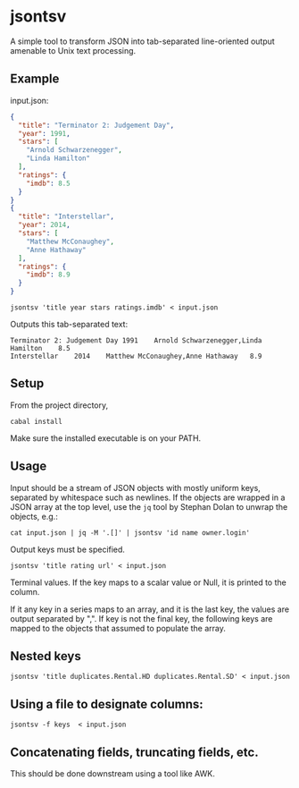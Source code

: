 # jsontsv

A simple tool to transform JSON into tab-separated line-oriented output
amenable to Unix text processing. 

## Example

input.json:

```json
{
  "title": "Terminator 2: Judgement Day",
  "year": 1991,
  "stars": [
    "Arnold Schwarzenegger",
    "Linda Hamilton"
  ],
  "ratings": {
    "imdb": 8.5
  }
}
{
  "title": "Interstellar",
  "year": 2014,
  "stars": [
    "Matthew McConaughey",
    "Anne Hathaway"
  ],
  "ratings": {
    "imdb": 8.9
  }
}
```

    jsontsv 'title year stars ratings.imdb' < input.json

Outputs this tab-separated text:

```tsv
Terminator 2: Judgement Day	1991	Arnold Schwarzenegger,Linda Hamilton	8.5
Interstellar	2014	Matthew McConaughey,Anne Hathaway	8.9
```

## Setup

From the project directory, 

    cabal install

Make sure the installed executable is on your PATH.

## Usage

Input should be a stream of JSON objects with mostly uniform keys, separated by
whitespace such as newlines. If the objects are wrapped in a JSON array at the
top level, use the `jq` tool by Stephan Dolan to unwrap the objects, e.g.: 

    cat input.json | jq -M '.[]' | jsontsv 'id name owner.login'

Output keys must be specified. 

    jsontsv 'title rating url' < input.json

Terminal values. If the key maps to a scalar value or Null, it is printed to
the column. 

If it any key in a series maps to an array, and it is the last key, the values
are output separated by ",". If key is not the final key, the following keys
are mapped to the objects that assumed to populate the array.

## Nested keys

    jsontsv 'title duplicates.Rental.HD duplicates.Rental.SD' < input.json

## Using a file to designate columns:

    jsontsv -f keys  < input.json

## Concatenating fields, truncating fields, etc.

This should be done downstream using a tool like AWK.

